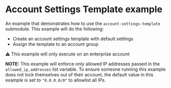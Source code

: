 # Account Settings Template example

An example that demonstrates how to use the `account-settings-template` submodule. This example will do the following:

- Create an account settings template with default settings
- Assign the template to an account group

:warning: This example will only execute on an enterprise account

**NOTE:** This example will enforce only allowed IP addresses passed in the `allowed_ip_addresses` list variable. To ensure
someone running this example does not lock themselves out of their account, the default value in this example is set to
`"0.0.0.0/0"` to allowlist all IPs.

